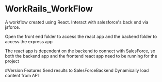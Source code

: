 # WorkRails_WorkFlow
A workflow created using React. Interact with salesforce's back end via jsforce.


Open the front end folder to access the react app and the backend folder to access the express app

The react app is dependent on the backend to connect with SalesForce, so both the backend app and the frontend react app need to be running for the project

#Version Features 
Send results to SalesForceBackend
Dynamically load content from API
